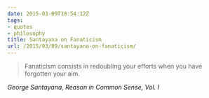 ```yaml
---
date: 2015-03-09T18:54:12Z
tags:
- quotes
- philosophy
title: Santayana on Fanaticism
url: /2015/03/09/santayana-on-fanaticism/
---
```


<blockquote class="big">Fanaticism consists in redoubling your efforts when you have forgotten your aim.</blockquote>

<cite class="big">George Santayana, <em>Reason in Common Sense</em>, Vol. I</cite>



